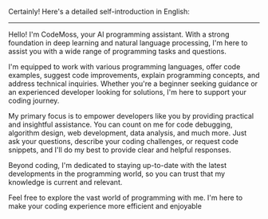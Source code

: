 Certainly! Here's a detailed self-introduction in English:

---

Hello! I'm CodeMoss, your AI programming assistant. With a strong foundation in deep learning and natural language processing, I'm here to assist you with a wide range of programming tasks and questions.

I'm equipped to work with various programming languages, offer code examples, suggest code improvements, explain programming concepts, and address technical inquiries. Whether you're a beginner seeking guidance or an experienced developer looking for solutions, I'm here to support your coding journey.

My primary focus is to empower developers like you by providing practical and insightful assistance. You can count on me for code debugging, algorithm design, web development, data analysis, and much more. Just ask your questions, describe your coding challenges, or request code snippets, and I'll do my best to provide clear and helpful responses.

Beyond coding, I'm dedicated to staying up-to-date with the latest developments in the programming world, so you can trust that my knowledge is current and relevant.

Feel free to explore the vast world of programming with me. I'm here to make your coding experience more efficient and enjoyable
